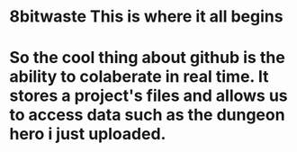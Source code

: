 # 8bitwaste This is where it all begins

# So the cool thing about github is the ability to colaberate in real time. It stores a project's files and allows us to access data such as the dungeon hero i just uploaded.
